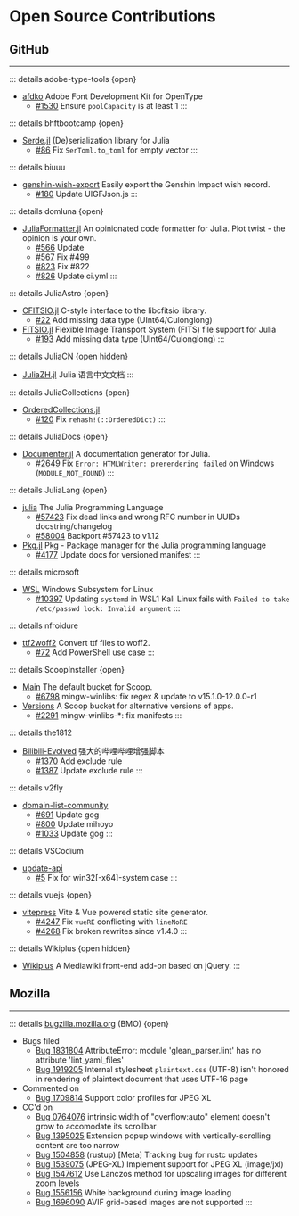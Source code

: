 #	Open Source Contributions

##	GitHub
*****

::: details adobe-type-tools {open}
+	[afdko](https://github.com/adobe-type-tools/afdko/issues?q=author:Heptazhou%20OR%20commenter:Heptazhou)
	Adobe Font Development Kit for OpenType
	-	[#1530](https://github.com/adobe-type-tools/afdko/pull/1530)
		Ensure `poolCapacity` is at least 1
:::

::: details bhftbootcamp {open}
+	[Serde.jl](https://github.com/bhftbootcamp/Serde.jl/issues?q=author:Heptazhou%20OR%20commenter:Heptazhou)
	(De)serialization library for Julia
	-	[#86](https://github.com/bhftbootcamp/Serde.jl/pull/86)
		Fix `SerToml.to_toml` for empty vector
:::

::: details biuuu <!-- {open} -->
+	[genshin-wish-export](https://github.com/biuuu/genshin-wish-export/issues?q=author:Heptazhou%20OR%20commenter:Heptazhou)
	Easily export the Genshin Impact wish record.
	-	[#180](https://github.com/biuuu/genshin-wish-export/pull/180)
		Update UIGFJson.js
:::

::: details domluna {open}
+	[JuliaFormatter.jl](https://github.com/domluna/JuliaFormatter.jl/issues?q=author:Heptazhou%20OR%20commenter:Heptazhou)
	An opinionated code formatter for Julia. Plot twist - the opinion is your own.
	-	[#566](https://github.com/domluna/JuliaFormatter.jl/pull/566)
		Update
	-	[#567](https://github.com/domluna/JuliaFormatter.jl/pull/567)
		Fix #499
	-	[#823](https://github.com/domluna/JuliaFormatter.jl/pull/823)
		Fix #822
	-	[#826](https://github.com/domluna/JuliaFormatter.jl/pull/826)
		Update ci.yml
:::

::: details JuliaAstro {open}
+	[CFITSIO.jl](https://github.com/JuliaAstro/CFITSIO.jl/issues?q=author:Heptazhou%20OR%20commenter:Heptazhou)
	C-style interface to the libcfitsio library.
	-	[#22](https://github.com/JuliaAstro/CFITSIO.jl/pull/22)
		Add missing data type (UInt64/Culonglong)
+	[FITSIO.jl](https://github.com/JuliaAstro/FITSIO.jl/issues?q=author:Heptazhou%20OR%20commenter:Heptazhou)
	Flexible Image Transport System (FITS) file support for Julia
	-	[#193](https://github.com/JuliaAstro/FITSIO.jl/pull/193)
		Add missing data type (UInt64/Culonglong)
:::

::: details JuliaCN {open hidden}
+	[JuliaZH.jl](https://github.com/JuliaCN/JuliaZH.jl/issues?q=author:Heptazhou%20OR%20commenter:Heptazhou)
	Julia 语言中文文档
:::

::: details JuliaCollections {open}
+	[OrderedCollections.jl](https://github.com/JuliaCollections/OrderedCollections.jl/issues?q=author:Heptazhou%20OR%20commenter:Heptazhou)
	<!-- Julia implementation of associative containers that preserve insertion order -->
	-	[#120](https://github.com/JuliaCollections/OrderedCollections.jl/pull/120)
		Fix `rehash!(::OrderedDict)`
:::

::: details JuliaDocs {open}
+	[Documenter.jl](https://github.com/JuliaDocs/Documenter.jl/issues?q=author:Heptazhou%20OR%20commenter:Heptazhou)
	 A documentation generator for Julia.
	-	[#2649](https://github.com/JuliaDocs/Documenter.jl/pull/2649)
		Fix `Error: HTMLWriter: prerendering failed` on Windows (`MODULE_NOT_FOUND`)
:::

::: details JuliaLang {open}
+	[julia](https://github.com/JuliaLang/julia/issues?q=author:Heptazhou%20OR%20commenter:Heptazhou)
	The Julia Programming Language
	-	[#57423](https://github.com/JuliaLang/julia/pull/57423)
		Fix dead links and wrong RFC number in UUIDs docstring/changelog
	-	[#58004](https://github.com/JuliaLang/julia/pull/58004)
		Backport #57423 to v1.12
+	[Pkg.jl](https://github.com/JuliaLang/Pkg.jl/issues?q=author:Heptazhou%20OR%20commenter:Heptazhou)
	Pkg - Package manager for the Julia programming language
	-	[#4177](https://github.com/JuliaLang/Pkg.jl/pull/4177)
		Update docs for versioned manifest
:::

::: details microsoft <!-- {open} -->
+	[WSL](https://github.com/microsoft/WSL/issues?q=author:Heptazhou%20OR%20commenter:Heptazhou)
	Windows Subsystem for Linux
	-	[#10397](https://github.com/microsoft/WSL/issues/10397#issuecomment-1780132430)
		Updating `systemd` in WSL1 Kali Linux fails with `Failed to take /etc/passwd lock: Invalid argument`
:::

::: details nfroidure <!-- {open} -->
+	[ttf2woff2](https://github.com/nfroidure/ttf2woff2/issues?q=author:Heptazhou%20OR%20commenter:Heptazhou)
	Convert ttf files to woff2.
	-	[#72](https://github.com/nfroidure/ttf2woff2/pull/72)
		Add PowerShell use case
:::

::: details ScoopInstaller {open}
+	[Main](https://github.com/ScoopInstaller/Main/issues?q=author:Heptazhou%20OR%20commenter:Heptazhou)
	The default bucket for Scoop.
	-	[#6798](https://github.com/ScoopInstaller/Main/pull/6798)
		mingw-winlibs: fix regex & update to v15.1.0-12.0.0-r1
+	[Versions](https://github.com/ScoopInstaller/Versions/issues?q=author:Heptazhou%20OR%20commenter:Heptazhou)
	A Scoop bucket for alternative versions of apps.
	-	[#2291](https://github.com/ScoopInstaller/Versions/pull/2291)
		mingw-winlibs-*: fix manifests
:::

::: details the1812 <!-- {open} -->
+	[Bilibili-Evolved](https://github.com/the1812/Bilibili-Evolved/issues?q=author:Heptazhou%20OR%20commenter:Heptazhou)
	强大的哔哩哔哩增强脚本
	-	[#1370](https://github.com/the1812/Bilibili-Evolved/pull/1370)
		Add exclude rule
	-	[#1387](https://github.com/the1812/Bilibili-Evolved/pull/1387)
		Update exclude rule
:::

::: details v2fly <!-- {open} -->
+	[domain-list-community](https://github.com/v2fly/domain-list-community/issues?q=author:Heptazhou%20OR%20commenter:Heptazhou)
	<!-- Community managed domain list. Generate geosite.dat for V2Ray. -->
	-	[ #691](https://github.com/v2fly/domain-list-community/pull/691)
		Update gog
	-	[ #800](https://github.com/v2fly/domain-list-community/pull/800)
		Update mihoyo
	-	[#1033](https://github.com/v2fly/domain-list-community/pull/1033)
		Update gog
:::

::: details VSCodium <!-- {open} -->
+	[update-api](https://github.com/VSCodium/update-api/issues?q=author:Heptazhou%20OR%20commenter:Heptazhou)
	-	[#5](https://github.com/VSCodium/update-api/pull/5)
		Fix for win32[-x64]-system case
:::

::: details vuejs {open}
+	[vitepress](https://github.com/vuejs/vitepress/issues?q=author:Heptazhou%20OR%20commenter:Heptazhou)
	Vite & Vue powered static site generator.
	-	[#4247](https://github.com/vuejs/vitepress/pull/4247)
		Fix `vueRE` conflicting with `lineNoRE`
	-	[#4268](https://github.com/vuejs/vitepress/pull/4268)
		Fix broken rewrites since v1.4.0
:::

::: details Wikiplus {open hidden}
+	[Wikiplus](https://github.com/Wikiplus/Wikiplus/issues?q=author:Heptazhou%20OR%20commenter:Heptazhou)
	A Mediawiki front-end add-on based on jQuery.
:::

##	Mozilla
*****

::: details [bugzilla.mozilla.org](https://bugzilla.mozilla.org/user_profile?user_id=659098) (BMO) {open}
+	Bugs filed
	-	[Bug 1831804](https://bugzilla.mozilla.org/show_bug.cgi?id=1831804)
		AttributeError: module 'glean_parser.lint' has no attribute 'lint_yaml_files'
	-	[Bug 1919205](https://bugzilla.mozilla.org/show_bug.cgi?id=1919205)
		<!-- Internal CSS (UTF-8) does not work on UTF-16 page -->
		Internal stylesheet `plaintext.css` (UTF-8) isn't honored in rendering of plaintext document that uses UTF-16 page
+	Commented on
	-	[Bug 1709814](https://bugzilla.mozilla.org/show_bug.cgi?id=1709814)
		Support color profiles for JPEG XL
	<!-- -	[Bug 1831804](https://bugzilla.mozilla.org/show_bug.cgi?id=1831804) -->
	<!-- -	[Bug 1848717](https://bugzilla.mozilla.org/show_bug.cgi?id=1848717) -->
	<!-- -	[Bug 1919205](https://bugzilla.mozilla.org/show_bug.cgi?id=1919205) -->
+	CC'd on
	-	[Bug 0764076](https://bugzilla.mozilla.org/show_bug.cgi?id=0764076)
		intrinsic width of "overflow:auto" element doesn't grow to accomodate its scrollbar
	-	[Bug 1395025](https://bugzilla.mozilla.org/show_bug.cgi?id=1395025)
		Extension popup windows with vertically-scrolling content are too narrow
	-	[Bug 1504858](https://bugzilla.mozilla.org/show_bug.cgi?id=1504858) (rustup)
		[Meta] Tracking bug for rustc updates
	-	[Bug 1539075](https://bugzilla.mozilla.org/show_bug.cgi?id=1539075) (JPEG-XL)
		Implement support for JPEG XL (image/jxl)
	-	[Bug 1547612](https://bugzilla.mozilla.org/show_bug.cgi?id=1547612)
		Use Lanczos method for upscaling images for different zoom levels
	-	[Bug 1556156](https://bugzilla.mozilla.org/show_bug.cgi?id=1556156)
		White background during image loading
	-	[Bug 1696090](https://bugzilla.mozilla.org/show_bug.cgi?id=1696090)
		AVIF grid-based images are not supported
:::

